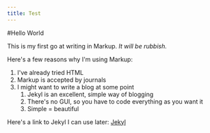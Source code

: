 ```yaml
---
title: Test
---
```



#Hello World

This is my first go at writing in Markup.  *It will be rubbish.*

Here's a few reasons why I'm using Markup:
1. I've already tried HTML
1. Markup is accepted by journals
1. I might want to write a blog at some point
	1. Jekyl is an excellent, simple way of blogging
	1. There's no GUI, so you have to code everything as you want it
	1. Simple = beautiful

Here's a link to Jekyl I can use later: [Jekyl](http://jekyllbootstrap.com/)
